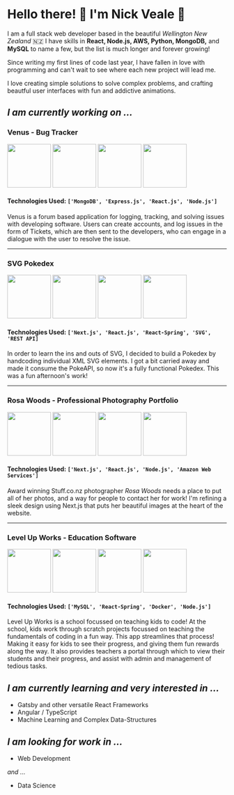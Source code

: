 
# Hello there! 👋 I'm Nick Veale 🤟

I am a full stack web developer based in the beautiful *Wellington New Zealand* 🇳🇿 I have skills in __React, Node.js, AWS, Python, MongoDB,__ and __MySQL__ to name a few, but the list is much longer and forever growing! 

Since writing my first lines of code last year, I have fallen in love with programming and can't wait to see where each new project will lead me.

I love creating simple solutions to solve complex problems, and crafting beautful user interfaces with fun and addictive animations.   

## *I am currently working on ...*

### Venus - Bug Tracker

<span>
  <img src="https://user-images.githubusercontent.com/72718892/111244066-14951480-8667-11eb-831a-03a1f10055e0.PNG" height="100px" />
<img src="https://user-images.githubusercontent.com/72718892/111243453-009ce300-8666-11eb-9139-cbafbe71c36f.PNG" height="100px"/>
<img src="https://user-images.githubusercontent.com/72718892/111243773-802ab200-8666-11eb-991e-5f2777a3206a.PNG" height="100px"/>
<img src="https://user-images.githubusercontent.com/72718892/111244000-e8799380-8666-11eb-9bb3-424676c72739.PNG" height="100px"/>
</span>

#### Technologies Used: `['MongoDB', 'Express.js', 'React.js', 'Node.js']`

Venus is a forum based application for logging, tracking, and solving issues with developing software. Users can create accounts, and log issues in the form of Tickets, which are then sent to the developers, who can engage in a dialogue with the user to resolve the issue.

<hr/>

### SVG Pokedex

<span>
  <img src="https://user-images.githubusercontent.com/72718892/112721552-4eb8bd00-8f69-11eb-9004-90b7caf46f6e.png" height="100px" />
  <img src="https://user-images.githubusercontent.com/72718892/112721572-6a23c800-8f69-11eb-8dda-75b83a6553fa.png" height="100px" />
  <img src="https://user-images.githubusercontent.com/72718892/112721606-98090c80-8f69-11eb-9ecb-bdea27d2ef39.png" height="100px" />
  <img src="https://user-images.githubusercontent.com/72718892/112721593-8aec1d80-8f69-11eb-9078-9df6dd75e7f4.png" height="100px" />
</span>

#### Technologies Used: `['Next.js', 'React.js', 'React-Spring', 'SVG', 'REST API]`

In order to learn the ins and outs of SVG, I decided to build a Pokedex by handcoding individual XML SVG elements. I got a bit carried away and made it consume the PokeAPI, so now it's a fully functional Pokedex. This was a fun afternoon's work!

<hr/>

### Rosa Woods - Professional Photography Portfolio

<span>
  <img src="https://user-images.githubusercontent.com/72718892/111245992-6c814a80-866a-11eb-8966-7ef537cae075.PNG" height="100px"/>
<img src="https://user-images.githubusercontent.com/72718892/111246018-73a85880-866a-11eb-987a-da7b5ee6cdfd.PNG" height="100px" />
<img src="https://user-images.githubusercontent.com/72718892/111246036-786d0c80-866a-11eb-8689-31fda9ba4c2f.PNG" height="100px" />
<img src="https://user-images.githubusercontent.com/72718892/111246043-7a36d000-866a-11eb-9e00-f64c55500182.PNG" height="100px" />
</span>


#### Technologies Used: `['Next.js', 'React.js', 'Node.js', 'Amazon Web Services']`

Award winning Stuff.co.nz photographer _Rosa Woods_ needs a place to put all of her photos, and a way for people to contact her for work! I'm refining a sleek design using Next.js that puts her beautiful images at the heart of the website. 

<hr/>

### Level Up Works - Education Software

<span>
  <img src="https://user-images.githubusercontent.com/72718892/111248391-ace2c780-866e-11eb-9ae5-0f6716d06473.PNG" height="100px"/>
<img src="https://user-images.githubusercontent.com/72718892/111248409-b79d5c80-866e-11eb-9c69-e107b8e66851.PNG" height="100px" />
<img src="https://user-images.githubusercontent.com/72718892/111248411-ba984d00-866e-11eb-8cea-d883f3c418fd.PNG" height="100px" />
<img src="https://user-images.githubusercontent.com/72718892/111248414-bbc97a00-866e-11eb-9ff8-6f6be0b42cf6.PNG" height="100px" />
</span>

#### Technologies Used: `['MySQL', 'React-Spring', 'Docker', 'Node.js']`

Level Up Works is a school focussed on teaching kids to code! At the school, kids work through scratch projects focussed on teaching the fundamentals of coding in a fun way. This app streamlines that process! Making it easy for kids to see their progress, and giving them fun rewards along the way. It also provides teachers a portal through which to view their students and their progress, and assist with admin and management of tedious tasks. 

## *I am currently learning and very interested in ...*

* Gatsby and other versatile React Frameworks
* Angular / TypeScript
* Machine Learning and Complex Data-Structures

## *I am looking for work in ...*

* Web Development

*and ...*

* Data Science

